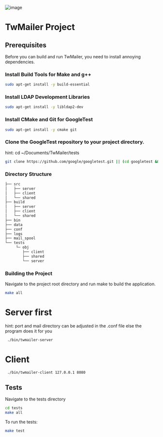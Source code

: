 ![image](https://github.com/ANcpLua/TW-Mailer-Pro/assets/124206820/38be1b2d-aa62-4d11-9f03-accdfd5fc67c)
# TwMailer Project
## Prerequisites
Before you can build and run TwMailer, you need to install annoying dependencies.
### Install Build Tools for Make and g++
```bash
sudo apt-get install -y build-essential
```
### Install LDAP Development Libraries
```bash
sudo apt-get install -y libldap2-dev
```
### Install CMake and Git for GoogleTest
```bash
sudo apt-get install -y cmake git
```
### Clone the GoogleTest repository to your project directory.
hint: cd ~/Documents/TwMailer/tests
```bash
git clone https://github.com/google/googletest.git || (cd googletest && git pull)
```
### Directory Structure
```bash
├── src
│   ├── server
│   ├── client
│   └── shared
├── build
│   ├── server
│   ├── client
│   └── shared
├── bin
├── data
├── conf
├── logs
├── mail_spool
└── tests
     └─ obj
        ├── client
        ├── shared
        └── server
```
### Building the Project
Navigate to the project root directory and run make to build the application.
```bash
make all
```
# Server first
hint: port and mail directory can be adjusted in the .conf file else the program does it for you
```bash
 ./bin/twmailer-server
```
# Client 
```bash
 ./bin/twmailer-client 127.0.0.1 8080
```
## Tests
Navigate to the tests directory
```bash
cd tests
make all
```
To run the tests:
```bash
make test
```
